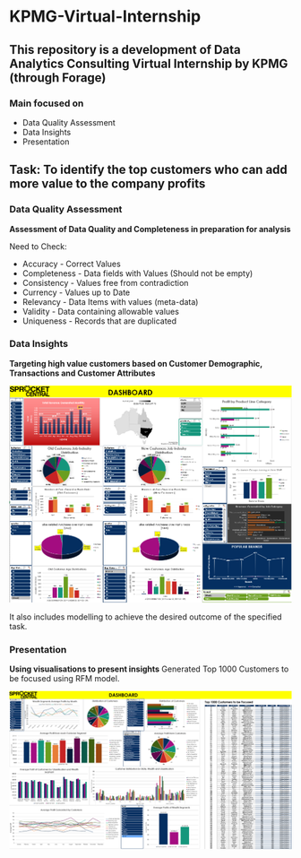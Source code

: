 # KPMG-Virtual-Internship

## This repository is a development of Data Analytics Consulting Virtual Internship by KPMG (through Forage)

### Main focused on
- Data Quality Assessment
- Data Insights
- Presentation


## Task: To identify the top customers who can add more value to the company profits

### Data Quality Assessment
**Assessment of Data Quality and Completeness in preparation for analysis**

Need to Check:
>
- Accuracy      - Correct Values
- Completeness	- Data fields with Values (Should not be empty)
- Consistency 	- Values free from contradiction
- Currency 	    - Values up to Date
- Relevancy 	  - Data Items with values (meta-data) 
- Validity	    - Data containing allowable values
- Uniqueness	  - Records that are duplicated
  
### Data Insights
**Targeting high value customers based on Customer Demographic, Transactions and Customer Attributes**

![Screenshot](Dashboard.png)

It also includes modelling to achieve the desired outcome of the specified task.

### Presentation
**Using visualisations to present insights**
Generated Top 1000 Customers to be focused using RFM model.

![Screenshot](Dashboard2.png)


  
 
  
